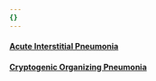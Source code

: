 ```yaml
---
{}
---
```

   
#### [Acute Interstitial Pneumonia](../../../../Pulmonary%20Medicine/02.%20Diseases%20of%20the%20Lung%20Parenchyma/Diffuse%20Parenchymal%20Lung%20Disease/Idiopathic%20Interstitial%20Pneumonias/Acute-Subacute%20Interstitial%20Pneumonia/Acute%20Interstitial%20Pneumonia.md)   
#### [Cryptogenic Organizing Pneumonia](../../../../Pulmonary%20Medicine/02.%20Diseases%20of%20the%20Lung%20Parenchyma/Diffuse%20Parenchymal%20Lung%20Disease/Idiopathic%20Interstitial%20Pneumonias/Acute-Subacute%20Interstitial%20Pneumonia/Cryptogenic%20Organizing%20Pneumonia.md)